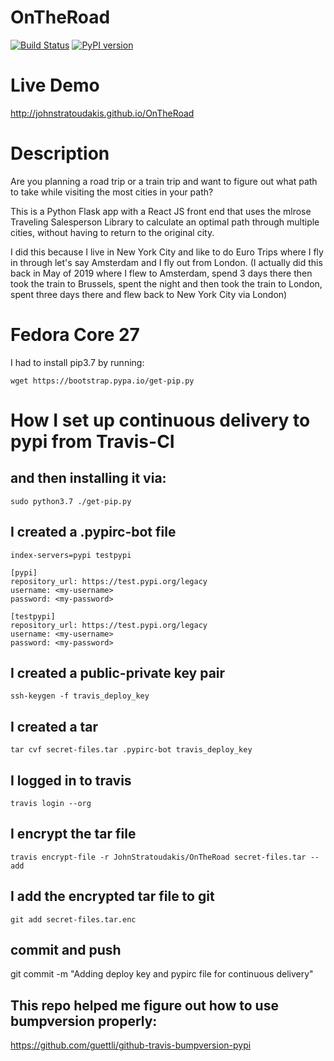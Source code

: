# OnTheRoad

[![Build Status](https://travis-ci.org/JohnStratoudakis/OnTheRoad.svg?branch=master)](https://travis-ci.org/JohnStratoudakis/OnTheRoad) [![PyPI version](https://badge.fury.io/py/OnTheRoad.svg)](https://badge.fury.io/py/OnTheRoad)

# Live Demo

http://johnstratoudakis.github.io/OnTheRoad


# Description

Are you planning a road trip or a train trip and want to figure out what path to take while visiting the most cities in your path?

This is a Python Flask app with a React JS front end that uses the mlrose Traveling Salesperson Library to calculate an optimal path through multiple cities, without having to return to the original city.

I did this because I live in New York City and like to do Euro Trips where I fly in through let's say Amsterdam and I fly out from London.  (I actually did this back in May of 2019 where I flew to Amsterdam, spend 3 days there then took the train to Brussels, spent the night and then took the train to London, spent three days there and flew back to New York City via London)

# Fedora Core 27
I had to install pip3.7 by running:

```wget https://bootstrap.pypa.io/get-pip.py```

# How I set up continuous delivery to pypi from Travis-CI

## and then installing it via:

```sudo python3.7 ./get-pip.py```

## I created a .pypirc-bot file
```[distutils]
index-servers=pypi testpypi

[pypi]
repository_url: https://test.pypi.org/legacy
username: <my-username>
password: <my-password>

[testpypi]
repository_url: https://test.pypi.org/legacy
username: <my-username>
password: <my-password>
```

## I created a public-private key pair
```ssh-keygen -f travis_deploy_key```

## I created a tar
```tar cvf secret-files.tar .pypirc-bot travis_deploy_key```

## I logged in to travis
```travis login --org```

## I encrypt the tar file
```travis encrypt-file -r JohnStratoudakis/OnTheRoad secret-files.tar --add```

## I add the encrypted tar file to git
 ```git add secret-files.tar.enc```

## commit and push
git commit -m "Adding deploy key and pypirc file for continuous delivery"

## This repo helped me figure out how to use bumpversion properly:
https://github.com/guettli/github-travis-bumpversion-pypi

